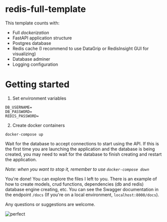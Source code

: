 # redis-full-template

This template counts with:
- Full _dockerization_
- FastAPI application structure
- Postgres database
- Redis cache (I recommend to use DataGrip or RedisInsight GUI for visualizing)
- Database adminer
- Logging configuration

# Getting started
1. Set environment variables
```
DB_USERNAME=
DB_PASSWORD=
REDIS_PASSWORD=
```

2. Create docker containers
```
docker-compose up
```

Wait for the database to accept connections to start using the API. If this is the first time you are launching the application and the database is being created, you may need to wait for the database to finish creating and restart the application.

_Note: when you want to stop it, remember to use `docker-compose down`_

You're done! You can explore the files I left to you. There is an example of how to create models, crud functions, dependencies (db and redis)
database engine creating, etc.
You can see the Swagger documentation in the endpoint `/docs` (If you're on a local environment, `localhost:8000/docs`).

Any questions or suggestions are welcome.

![perfect](https://media.tenor.com/JMr_dlDTHJIAAAAC/theboys-perfect.gif)